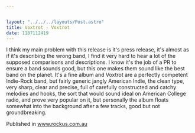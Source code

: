 ```yaml
---


layout: "../../../layouts/Post.astro"
title: Voxtrot - Voxtrot
date: 1187112419
---
```

I think my main problem with this release is it's press release, it's almost as if it's describing the wrong band, I find it very hard to hear a lot of the supposed comparisons and descriptions. I know it's the job of a PR to ensure a band sounds good, but this one makes them sound like the best band on the planet. It's a fine album and Voxtrot are a perfectly competent Indie-Rock band, but fairly generic jangly American Indie, the clean type, very sharp, clear and precise, full of carefully constructed and catchy melodies and hooks, the sort that would sound ideal on American College radio, and prove very popular on it, but personally the album floats somewhat into the background after a few tracks, good but not groundbreaking.


Published in www.rockus.com.au
